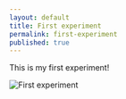 ```yaml
---
layout: default
title: First experiment
permalink: first-experiment
published: true
---
```


This is my first experiment!

![First experiment](http://media.giphy.com/media/NDtizUq0aaG6k/giphy.gif)
